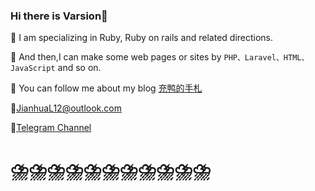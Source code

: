 ### Hi there is Varsion👋

🥤 I am specializing in Ruby, Ruby on rails and related directions.

🥤 And then,I can make some web pages or sites by `PHP、Laravel、HTML、JavaScript` and so on.

🥤 You can follow me about my blog [充鸭的手札](https://blog.varsion.cn)

:e-mail:JianhuaL12@outlook.com

:champagne:[Telegram Channel](https://t.me/cynight)

# :cloud_with_lightning_and_rain::cloud_with_lightning_and_rain::cloud_with_lightning_and_rain::cloud_with_lightning_and_rain::cloud_with_lightning_and_rain::cloud_with_lightning_and_rain::cloud_with_lightning_and_rain::cloud_with_lightning_and_rain::cloud_with_lightning_and_rain::cloud_with_lightning_and_rain::cloud_with_lightning_and_rain:

